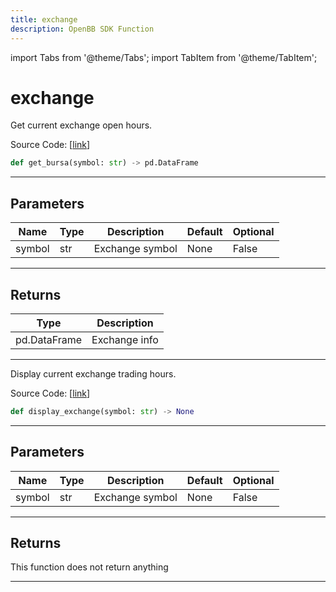 ```yaml
---
title: exchange
description: OpenBB SDK Function
---
```


import Tabs from '@theme/Tabs';
import TabItem from '@theme/TabItem';

# exchange

<Tabs>
<TabItem value="model" label="Model" default>

Get current exchange open hours.

Source Code: [[link](https://github.com/OpenBB-finance/OpenBBTerminal/tree/main/openbb_terminal/stocks/tradinghours/bursa_model.py#L20)]

```python
def get_bursa(symbol: str) -> pd.DataFrame
```

---

## Parameters

| Name | Type | Description | Default | Optional |
| ---- | ---- | ----------- | ------- | -------- |
| symbol | str | Exchange symbol | None | False |


---

## Returns

| Type | Description |
| ---- | ----------- |
| pd.DataFrame | Exchange info |
---



</TabItem>
<TabItem value="view" label="View">

Display current exchange trading hours.

Source Code: [[link](https://github.com/OpenBB-finance/OpenBBTerminal/tree/main/openbb_terminal/stocks/tradinghours/bursa_view.py#L15)]

```python
def display_exchange(symbol: str) -> None
```

---

## Parameters

| Name | Type | Description | Default | Optional |
| ---- | ---- | ----------- | ------- | -------- |
| symbol | str | Exchange symbol | None | False |


---

## Returns

This function does not return anything

---



</TabItem>
</Tabs>